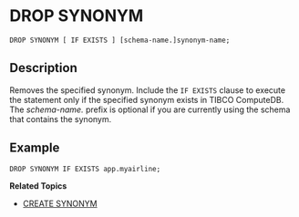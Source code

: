 # DROP SYNONYM

```pre
DROP SYNONYM [ IF EXISTS ] [schema-name.]synonym-name;
```

## Description

Removes the specified synonym. Include the `IF EXISTS` clause to execute the statement only if the specified synonym exists in TIBCO ComputeDB. The *schema-name.* prefix is optional if you are currently using the schema that contains the synonym.

## Example

```pre
DROP SYNONYM IF EXISTS app.myairline;
```

**Related Topics**</br>

* [CREATE SYNONYM](create-synonym.md)

